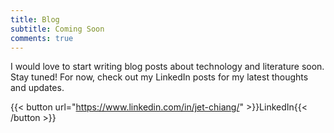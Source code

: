 ```yaml
---
title: Blog
subtitle: Coming Soon
comments: true
---
```


I would love to start writing blog posts about technology and literature soon. Stay tuned! For now, check out my LinkedIn posts for my latest thoughts and updates.

{{< button url="https://www.linkedin.com/in/jet-chiang/" >}}LinkedIn{{< /button >}}
